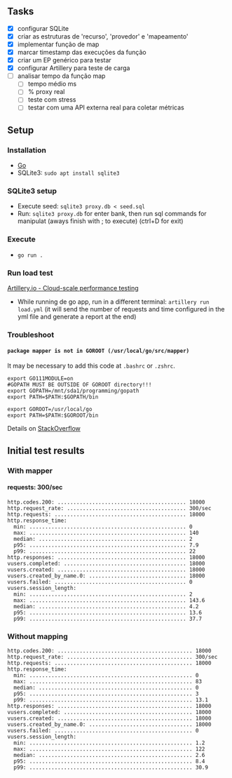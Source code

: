 ## Tasks
- [x] configurar SQLite
- [x] criar as estruturas de 'recurso', 'provedor' e 'mapeamento'
- [x] implementar função de map
- [x] marcar timestamp das execuções da função
- [x] criar um EP genérico para testar
- [x] configurar Artillery para teste de carga
- [ ] analisar tempo da função map
   - [ ] tempo médio ms
   - [ ] % proxy real
   - [ ] teste com stress
   - [ ] testar com uma API externa real para coletar métricas

## Setup
### Installation
- [Go](https://go.dev/doc/install)
- SQLite3: `sudo apt install sqlite3`

### SQLite3 setup
- Execute seed: `sqlite3 proxy.db < seed.sql`
- Run: `sqlite3 proxy.db` for enter bank, then run sql commands for manipulat (aways finish with ; to execute) (ctrl+D for exit)

### Execute
- `go run .`

### Run load test
[Artillery.io - Cloud-scale performance testing](https://www.artillery.io/)
- While running de go app, run in a different terminal: `artillery run load.yml` (it will send the number of requests and time configured in the yml file and generate a report at the end)

### Troubleshoot
#### `package mapper is not in GOROOT (/usr/local/go/src/mapper)`
It may be necessary to add this code at `.bashrc` or `.zshrc`.
```
export GO111MODULE=on
#GOPATH MUST BE OUTSIDE OF GOROOT directory!!!
export GOPATH=/mnt/sda1/programming/gopath
export PATH=$PATH:$GOPATH/bin

export GOROOT=/usr/local/go
export PATH=$PATH:$GOROOT/bin
```

Details on [StackOverflow](https://stackoverflow.com/questions/64448560/golang-package-is-not-in-goroot-usr-local-go-src-packagename)

## Initial test results

### With mapper
#### requests: 300/sec
```
http.codes.200: ......................................... 18000
http.request_rate: ...................................... 300/sec
http.requests: .......................................... 18000
http.response_time:
  min: .................................................. 0
  max: .................................................. 140
  median: ............................................... 2
  p95: .................................................. 7.9
  p99: .................................................. 22
http.responses: ......................................... 18000
vusers.completed: ....................................... 18000
vusers.created: ......................................... 18000
vusers.created_by_name.0: ............................... 18000
vusers.failed: .......................................... 0
vusers.session_length:
  min: .................................................. 2
  max: .................................................. 143.6
  median: ............................................... 4.2
  p95: .................................................. 13.6
  p99: .................................................. 37.7
```

### Without mapping
```
http.codes.200: ........................................... 18000
http.request_rate: ........................................ 300/sec
http.requests: ............................................ 18000
http.response_time:
  min: .................................................... 0
  max: .................................................... 83
  median: ................................................. 0
  p95: .................................................... 3
  p99: .................................................... 13.1
http.responses: ........................................... 18000
vusers.completed: ......................................... 18000
vusers.created: ........................................... 18000
vusers.created_by_name.0: ................................. 18000
vusers.failed: ............................................ 0
vusers.session_length:
  min: .................................................... 1.2
  max: .................................................... 122
  median: ................................................. 2.6
  p95: .................................................... 8.4
  p99: .................................................... 30.9
```